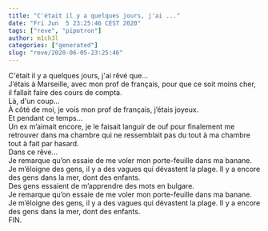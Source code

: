 ```yaml
---
title: "C'était il y a quelques jours, j'ai ..."
date: "Fri Jun  5 23:25:46 CEST 2020"
tags: ["reve", "pipotron"]
author: m1ch3l
categories: ["generated"]
slug: "reve/2020-06-05-23:25:46"
---
```


C'était il y a quelques jours, j'ai rêvé que...<br>
J’étais à Marseille, avec mon prof de français, pour que ce soit moins cher, il fallait faire des cours de compta.<br>
Là, d'un coup...<br>
À côté de moi, je vois mon prof de français, j’étais joyeux.<br>
Et pendant ce temps...<br>
Un ex m’aimait encore, je le faisait languir de ouf pour finalement me retrouver dans ma chambre qui ne ressemblait pas du tout à ma chambre tout à fait par hasard.<br>
Dans ce rêve...<br>
Je remarque qu’on essaie de me voler mon porte-feuille dans ma banane. Je m’éloigne des gens, il y a des vagues qui dévastent la plage. Il y a encore des gens dans la mer, dont des enfants.<br>
Des gens essaient de m’apprendre des mots en bulgare.<br>
Je remarque qu’on essaie de me voler mon porte-feuille dans ma banane. Je m’éloigne des gens, il y a des vagues qui dévastent la plage. Il y a encore des gens dans la mer, dont des enfants.<br>
FIN.<br>
